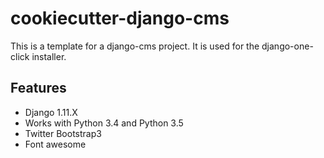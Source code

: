 # cookiecutter-django-cms
This is a template for a django-cms project. It is used for the django-one-click installer.

## Features
* Django 1.11.X
* Works with Python 3.4 and Python 3.5
* Twitter Bootstrap3
* Font awesome

